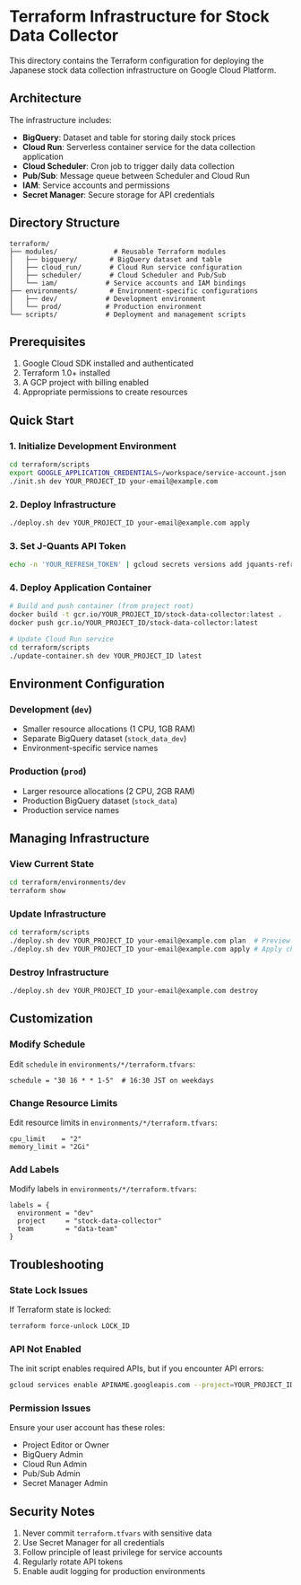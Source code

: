 # Terraform Infrastructure for Stock Data Collector

This directory contains the Terraform configuration for deploying the Japanese stock data collection infrastructure on Google Cloud Platform.

## Architecture

The infrastructure includes:
- **BigQuery**: Dataset and table for storing daily stock prices
- **Cloud Run**: Serverless container service for the data collection application
- **Cloud Scheduler**: Cron job to trigger daily data collection
- **Pub/Sub**: Message queue between Scheduler and Cloud Run
- **IAM**: Service accounts and permissions
- **Secret Manager**: Secure storage for API credentials

## Directory Structure

```
terraform/
├── modules/              # Reusable Terraform modules
│   ├── bigquery/        # BigQuery dataset and table
│   ├── cloud_run/       # Cloud Run service configuration
│   ├── scheduler/       # Cloud Scheduler and Pub/Sub
│   └── iam/            # Service accounts and IAM bindings
├── environments/        # Environment-specific configurations
│   ├── dev/            # Development environment
│   └── prod/           # Production environment
└── scripts/            # Deployment and management scripts
```

## Prerequisites

1. Google Cloud SDK installed and authenticated
2. Terraform 1.0+ installed
3. A GCP project with billing enabled
4. Appropriate permissions to create resources

## Quick Start

### 1. Initialize Development Environment

```bash
cd terraform/scripts
export GOOGLE_APPLICATION_CREDENTIALS=/workspace/service-account.json
./init.sh dev YOUR_PROJECT_ID your-email@example.com
```

### 2. Deploy Infrastructure

```bash
./deploy.sh dev YOUR_PROJECT_ID your-email@example.com apply
```

### 3. Set J-Quants API Token

```bash
echo -n 'YOUR_REFRESH_TOKEN' | gcloud secrets versions add jquants-refresh-token --data-file=- --project=YOUR_PROJECT_ID
```

### 4. Deploy Application Container

```bash
# Build and push container (from project root)
docker build -t gcr.io/YOUR_PROJECT_ID/stock-data-collector:latest .
docker push gcr.io/YOUR_PROJECT_ID/stock-data-collector:latest

# Update Cloud Run service
cd terraform/scripts
./update-container.sh dev YOUR_PROJECT_ID latest
```

## Environment Configuration

### Development (`dev`)
- Smaller resource allocations (1 CPU, 1GB RAM)
- Separate BigQuery dataset (`stock_data_dev`)
- Environment-specific service names

### Production (`prod`)
- Larger resource allocations (2 CPU, 2GB RAM)
- Production BigQuery dataset (`stock_data`)
- Production service names

## Managing Infrastructure

### View Current State
```bash
cd terraform/environments/dev
terraform show
```

### Update Infrastructure
```bash
cd terraform/scripts
./deploy.sh dev YOUR_PROJECT_ID your-email@example.com plan  # Preview changes
./deploy.sh dev YOUR_PROJECT_ID your-email@example.com apply # Apply changes
```

### Destroy Infrastructure
```bash
./deploy.sh dev YOUR_PROJECT_ID your-email@example.com destroy
```

## Customization

### Modify Schedule
Edit `schedule` in `environments/*/terraform.tfvars`:
```hcl
schedule = "30 16 * * 1-5"  # 16:30 JST on weekdays
```

### Change Resource Limits
Edit resource limits in `environments/*/terraform.tfvars`:
```hcl
cpu_limit    = "2"
memory_limit = "2Gi"
```

### Add Labels
Modify labels in `environments/*/terraform.tfvars`:
```hcl
labels = {
  environment = "dev"
  project     = "stock-data-collector"
  team        = "data-team"
}
```

## Troubleshooting

### State Lock Issues
If Terraform state is locked:
```bash
terraform force-unlock LOCK_ID
```

### API Not Enabled
The init script enables required APIs, but if you encounter API errors:
```bash
gcloud services enable APINAME.googleapis.com --project=YOUR_PROJECT_ID
```

### Permission Issues
Ensure your user account has these roles:
- Project Editor or Owner
- BigQuery Admin
- Cloud Run Admin
- Pub/Sub Admin
- Secret Manager Admin

## Security Notes

1. Never commit `terraform.tfvars` with sensitive data
2. Use Secret Manager for all credentials
3. Follow principle of least privilege for service accounts
4. Regularly rotate API tokens
5. Enable audit logging for production environments